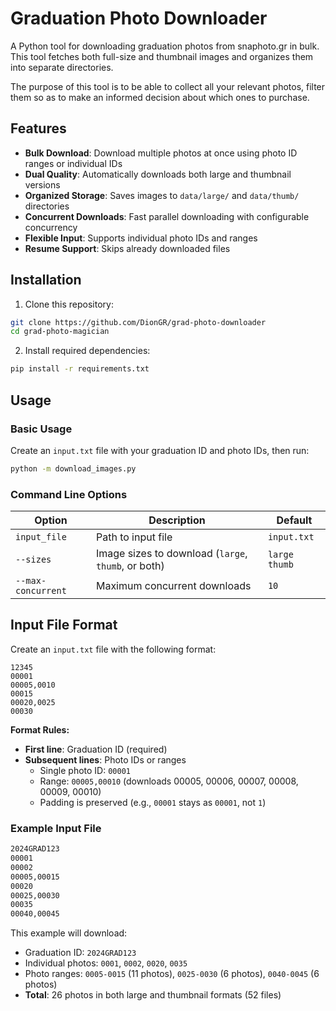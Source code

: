 # Graduation Photo Downloader

A Python tool for downloading graduation photos from snaphoto.gr in bulk. This tool fetches both full-size and thumbnail images and organizes them into separate directories.

The purpose of this tool is to be able to collect all your relevant photos, filter them so as to make an informed decision about which ones to purchase.

## Features

- **Bulk Download**: Download multiple photos at once using photo ID ranges or individual IDs
- **Dual Quality**: Automatically downloads both large and thumbnail versions
- **Organized Storage**: Saves images to `data/large/` and `data/thumb/` directories
- **Concurrent Downloads**: Fast parallel downloading with configurable concurrency
- **Flexible Input**: Supports individual photo IDs and ranges
- **Resume Support**: Skips already downloaded files

## Installation

1. Clone this repository:
```bash
git clone https://github.com/DionGR/grad-photo-downloader
cd grad-photo-magician
```

2. Install required dependencies:
```bash
pip install -r requirements.txt
```

## Usage

### Basic Usage

Create an `input.txt` file with your graduation ID and photo IDs, then run:

```bash
python -m download_images.py
```

### Command Line Options

| Option | Description | Default |
|--------|-------------|---------|
| `input_file` | Path to input file | `input.txt` |
| `--sizes` | Image sizes to download (`large`, `thumb`, or both) | `large thumb` |
| `--max-concurrent` | Maximum concurrent downloads | `10` |

## Input File Format

Create an `input.txt` file with the following format:

```
12345
00001
00005,0010
00015
00020,0025
00030
```

**Format Rules:**
- **First line**: Graduation ID (required)
- **Subsequent lines**: Photo IDs or ranges
  - Single photo ID: `00001`
  - Range: `00005,00010` (downloads 00005, 00006, 00007, 00008, 00009, 00010)
  - Padding is preserved (e.g., `00001` stays as `00001`, not `1`)

### Example Input File

```txt
2024GRAD123
00001
00002
00005,00015
00020
00025,00030
00035
00040,00045
```

This example will download:
- Graduation ID: `2024GRAD123`
- Individual photos: `0001`, `0002`, `0020`, `0035`
- Photo ranges: `0005-0015` (11 photos), `0025-0030` (6 photos), `0040-0045` (6 photos)
- **Total**: 26 photos in both large and thumbnail formats (52 files)



